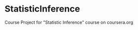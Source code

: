 StatisticInference
==================

Course Project for "Statistic Inference" course on coursera.org
